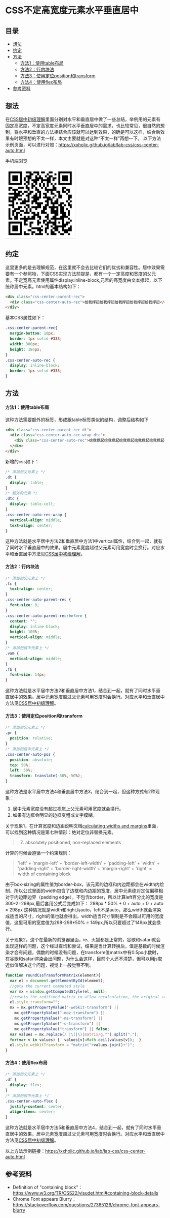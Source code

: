 # CSS不定高宽度元素水平垂直居中
## 目录
- [想法](#mind)
- [约定](#appoint)
- [方法](#ways)
  - [方法1：使用table布局](#way1)
  - [方法2：行内块法](#way2)
  - [方法3：使用定位position和transform](#way3)
  - [方法4：使用flex布局](#way4)
- [参考资料](#reference)
## <a name="mind"></a> 想法
在[CSS居中初级理解](https://github.com/XXHolic/blog/issues/3)里面分别对水平和垂直居中做了一些总结，举例用的元素有固定高宽度，不定高宽度元素同时水平垂直居中的需求，也比较常见，很自然的想到，将水平和垂直的方法相结合应该就可以达到效果，的确是可以这样，结合后效果有时跟预想的不太一样，本文主要就是对这种“不太一样”再想一下。
以下方法示例页面，可以进行对照：https://xxholic.github.io/lab/lab-css/css-center-auto.html

手机端浏览

![二维码](../images/4.png)
## <a name="appoint"></a> 约定
这里更多的是去理解规范，在这里就不会去比较它们的优劣和兼容性。居中效果需要有一个参照物，下面CSS实现方法前提是，都有一个一定高度和宽度的父元素。不定宽高元素使用属性display:inline-block,元素的高宽度由文本撑起，以下统称居中元素。html的基本结构如下：
```html
<div class="css-center-parent-rec">
  <div class="css-center-auto-rec">给我撑起给我撑起给我撑起给我撑起给我撑起</div>
</div>
```
基本CSS属性如下：
```css
.css-center-parent-rec{
  margin-bottom: 10px;
  border: 1px solid #333;
  width: 300px;
  height: 186px;
}
.css-center-auto-rec {
  display: inline-block;
  border: 1px solid #333;
}
```
## <a name="ways"></a> 方法
#### <a name="way1"></a> 方法1：使用table布局
这种方法需要额外的标签，形成跟table标签类似的结构，调整后结构如下
```html
<div class="css-center-parent-rec dt">
  <div class="css-center-auto-rec-wrap dtc">
    <div class="css-center-auto-rec">给我撑起给我撑起给我撑起给我撑起给我撑起</div>
  </div>
</div>
```
新增的css如下：
```css
/* 添加到父元素上 */
.dt {
  display: table;
}
/* 额外的元素 */
.dtc {
  display: table-cell;
}
.css-center-auto-rec-wrap {
  vertical-align: middle;
  text-align: center;
}
```
这种方法就是水平居中方法2和垂直居中方法1中vertical属性，结合到一起，就有了同时水平垂直居中的效果。居中元素宽度超过父元素可用宽度时会换行。对应水平和垂直居中方法见[CSS居中初级理解](https://github.com/XXHolic/blog/issues/3)。
#### <a name="way2"></a> 方法2：行内块法
```css
/* 添加到父元素上 */
.tc {
  text-align: center;
}
.css-center-auto-parent-rec {
  font-size: 0;
}
.css-center-auto-parent-rec:before {
  content: "";
  display: inline-block;
  height: 100%;
  vertical-align: middle;
}
/* 添加到居中元素上 */
.vam {
  vertical-align: middle;
}
.fb {
  font-size: 14px;
}
```
这种方法就是水平居中方法2和垂直居中方法1，结合到一起，就有了同时水平垂直居中的效果。居中元素宽度超过父元素可用宽度时会换行。对应水平和垂直居中方法见[CSS居中初级理解](https://github.com/XXHolic/blog/issues/3)。
#### <a name="way3"></a> 方法3：使用定位position和transform
```css
/* 添加到父元素上 */
.pr {
  position: relative;
}
/* 添加到居中元素上 */
.css-center-auto-pos {
  position: absolute;
  top: 50%;
  left: 50%;
  transform: translate(-50%,-50%);
}
```
这种方法是水平居中方法4和垂直居中方法3，结合到一起，但这种方式有2种现象：
1. 居中元素宽度没有超过视觉上父元素可用宽度就会换行。
2. 如果有边框会明显的边框变粗或文字模糊。

关于现象1，在计算宽度和边距说明文档[calculating widths and margins](https://www.w3.org/TR/CSS22/visudet.html#Computing_widths_and_margins)里面，可以找到这种情况是第七种情形：绝对定位非替换元素。
> 7. absolutely positioned, non-replaced elements

计算的时候会遵循一个约束规则：
> 'left' + 'margin-left' + 'border-left-width' + 'padding-left' + 'width' + 'padding-right' + 'border-right-width' + 'margin-right' + 'right' = width of containing block

由于box-sizing的属性值为border-box，该元素的边框和内边距都会在width内绘制，所以公式里面的width包含了边框和内边距的宽度，居中元素绝对定位偏移相对于内边距边界（padding edge），不包含border，所以计算left百分比的宽度是300-2=298px,最后套用公式后变成如下：
  298px * 50% + 0 + auto + 0 + auto = 298px
这种情况就是width和right为auto，left不是auto，那么width就会渲染成适当的尺寸，right的值也就会得出。width适当尺寸限制是不会超过可用的宽度值，这里可用的宽度值为298-298*50% = 149px,所以只要超过了149px就会换行。

关于现象2，这个在最新的浏览器里面，ie、火狐都是正常的，谷歌和safari就会出现这样的问题，这个经过查询和尝试，结果是当计算转换后，值是基数的时候渲染才会有问题，偶数的时候没有问题，在transform值matrix中有0.5px小数时，在谷歌和safari渲染会出问题，为什么会这样，目前个人还不清楚，但可以用js取近似值解决这个问题，视觉上一般觉察不到。
```javascript
function roundCssTransformMatrix(element){
  var el = document.getElementById(element);
  //gets the current computed style
  var mx = window.getComputedStyle(el, null);
  //resets the redifined matrix to allow recalculation, the original style should be defined in the class not inline.
  el.style.transform="";
  mx = mx.getPropertyValue("-webkit-transform") ||
    mx.getPropertyValue("-moz-transform") ||
    mx.getPropertyValue("-ms-transform") ||
    mx.getPropertyValue("-o-transform") ||
    mx.getPropertyValue("transform") || false;
  var values = mx.replace(/ |\(|\)|matrix/g,"").split(",");
  for(var v in values) {  values[v]=Math.ceil(values[v]);  }
  el.style.webkitTransform = "matrix("+values.join()+")";
}

```
#### <a name="way4"></a> 方法4：使用flex布局
```css
/* 添加到父元素上 */
.df {
  display: flex;
}
/* 添加到居中元素上 */
.css-center-auto-flex {
  justify-content: center;
  align-items: center;
}
```
这种方法就是水平居中方法5和垂直居中方法4，结合到一起，就有了同时水平垂直居中的效果。居中元素宽度超过父元素可用宽度时会换行。对应水平和垂直居中方法见[CSS居中初级理解](https://github.com/XXHolic/blog/issues/3)。

以上方法示例链接：https://xxholic.github.io/lab/lab-css/css-center-auto.html

## <a name="reference"></a> 参考资料
- Definition of "containing block"：https://www.w3.org/TR/CSS22/visudet.html#containing-block-details
- Chrome Font appears Blurry：https://stackoverflow.com/questions/27385126/chrome-font-appears-blurry